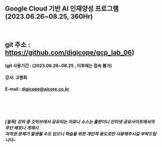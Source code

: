 
##  Google Cloud 기반 AI 인재양성 프로그램 (2023.06.26~08.25, 360Hr)
<br>

## git 주소 :    https://github.com/digicope/gcp_lab_06)
#### (git 사용기간 : (2023.06.26~08.25 , 이후에는 접속 불가)


#### 강사: 고병화
#### E-mail : digicope@aicore.co.kr

<br>
<br>
<br>

##### [필독] 강의 중 깃허브에서 공유되는 자료나 소스는 출판이나 인터넷 공유사이트에서의 무단 배포나 게재시 <br> 저작권 문제가 발생될 수도 있으니 학습을 위한 개인적 용도로만 사용해주시길 부탁드립니다~     
